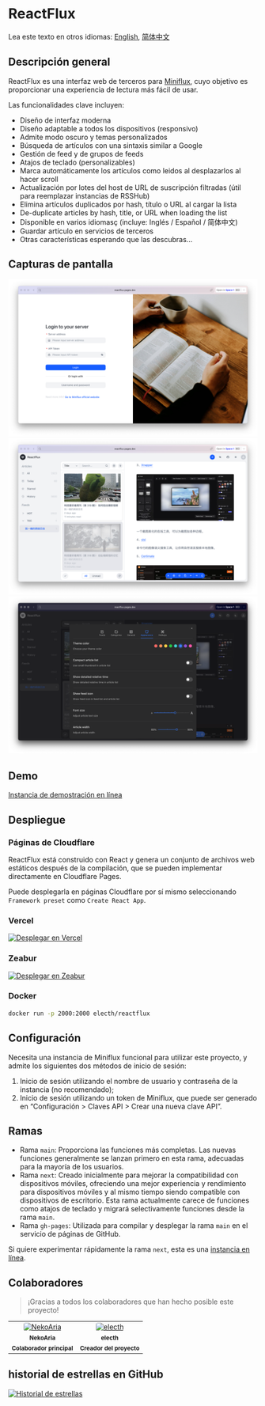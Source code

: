 # ReactFlux

Lea este texto en otros idiomas: [English](README.md), [简体中文](README.zh-CN.md)

## Descripción general

ReactFlux es una interfaz web de terceros para [Miniflux](https://github.com/miniflux/miniflux), cuyo objetivo es proporcionar una experiencia de lectura más fácil de usar.

Las funcionalidades clave incluyen:

- Diseño de interfaz moderna
- Diseño adaptable a todos los dispositivos (responsivo)
- Admite modo oscuro y temas personalizados
- Búsqueda de artículos con una sintaxis similar a Google
- Gestión de feed y de grupos de feeds
- Atajos de teclado (personalizables)
- Marca automáticamente los artículos como leidos al desplazarlos al hacer scroll
- Actualización por lotes del host de URL de suscripción filtradas (útil para reemplazar instancias de RSSHub)
- Elimina artículos duplicados por hash, título o URL al cargar la lista
- De-duplicate articles by hash, title, or URL when loading the list
- Disponible en varios idiomasç (incluye: Inglés / Español / 简体中文)
- Guardar artículo en servicios de terceros
- Otras características esperando que las descubras...

## Capturas de pantalla

![Inicio de sesión](images/login.png)
![Interfaz](images/layout.png)
![Ajustes](images/settings.png)

## Demo

[Instancia de demostración en línea](https://reactflux.pages.dev/login)

## Despliegue

### Páginas de Cloudflare

ReactFlux está construido con React y genera un conjunto de archivos web estáticos después de la compilación, que se pueden implementar directamente en Cloudflare Pages.

Puede desplegarla en páginas Cloudflare por sí mismo seleccionando `Framework preset` como `Create React App`.

### Vercel

[![Desplegar en Vercel](https://vercel.com/button)](https://vercel.com/import/project?template=https://github.com/electh/ReactFlux)

### Zeabur

[![Desplegar en Zeabur](https://zeabur.com/button.svg)](https://zeabur.com/templates/OKXO3W)

### Docker

```bash
docker run -p 2000:2000 electh/reactflux
```

## Configuración

Necesita una instancia de Miniflux funcional para utilizar este proyecto, y admite los siguientes dos métodos de inicio de sesión:

1. Inicio de sesión utilizando el nombre de usuario y contraseña de la instancia (no recomendado);
2. Inicio de sesión utilizando un token de Miniflux, que puede ser generado en “Configuración > Claves API > Crear una nueva clave API”.

## Ramas

- Rama `main`: Proporciona las funciones más completas. Las nuevas funciones generalmente se lanzan primero en esta rama, adecuadas para la mayoría de los usuarios.
- Rama `next`: Creado inicialmente para mejorar la compatibilidad con dispositivos móviles, ofreciendo una mejor experiencia y rendimiento para dispositivos móviles y al mismo tiempo siendo compatible con dispositivos de escritorio. Esta rama actualmente carece de funciones como atajos de teclado y migrará selectivamente funciones desde la rama `main`.
- Rama `gh-pages`: Utilizada para compilar y desplegar la rama `main` en el servicio de páginas de GitHub.

Si quiere experimentar rápidamente la rama `next`, esta es una [instancia en línea](https://arcoflux.pages.dev/login).

## Colaboradores

> ¡Gracias a todos los colaboradores que han hecho posible este proyecto!

<table>
<tr>
    <td align="center">
        <a href="https://github.com/NekoAria">
            <img src="https://avatars.githubusercontent.com/u/23137034?v=4" width="90" alt="NekoAria" style="border-radius: 4px"/>
        </a>
        <br />
        <sub><b>NekoAria</b></sub>
        <br />
        <sub><b> Colaborador principal </b></sub>
    </td>
    <td align="center">
        <a href="https://github.com/electh">
            <img src="https://avatars.githubusercontent.com/u/83588235?v=4" width="90" alt="electh" style="border-radius: 4px"/>
        </a>
        <br />
        <sub><b>electh</b></sub>
        <br />
        <sub><b> Creador del proyecto </b></sub>
    </td>
</tr>
</table>

## historial de estrellas en GitHub

[![Historial de estrellas](https://starchart.cc/electh/ReactFlux.svg)](https://starchart.cc/electh/ReactFlux)
